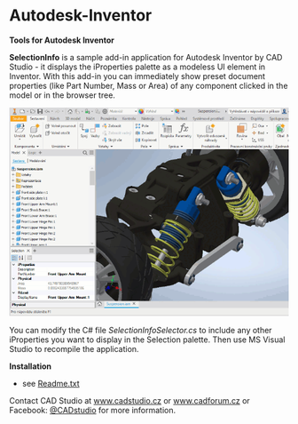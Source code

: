 # Autodesk-Inventor

<b>Tools for Autodesk Inventor</b>

<b>SelectionInfo</b> is a sample add-in application for Autodesk Inventor by CAD Studio - it displays the iProperties palette as a modeless UI element in Inventor.
With this add-in you can immediately show preset document properties (like Part Number, Mass or Area) of any component clicked in the model or in the browser tree.

<img src="SelectionInfo/SelectionIP.gif">

You can modify the C# file <i>SelectionInfoSelector.cs</i> to include any other iProperties you want to display in the Selection palette. Then use MS Visual Studio to recompile the application.

 <b>Installation</b>
 - see <a href="SelectionInfo/SelectionInfo/Readme.txt">Readme.txt</a>

Contact CAD Studio at <a href="https://www.cadstudio.cz">www.cadstudio.cz</a> or <a href="https://www.cadforum.cz">www.cadforum.cz</a> or Facebook: <a href="https://www.facebook.com/CADstudio">@CADstudio</a> for more information.
